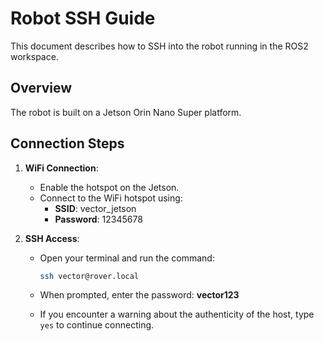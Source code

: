 # Robot SSH Guide

This document describes how to SSH into the robot running in the ROS2 workspace.

## Overview

The robot is built on a Jetson Orin Nano Super platform.

## Connection Steps

1. **WiFi Connection**:  
   - Enable the hotspot on the Jetson.  
   - Connect to the WiFi hotspot using:
     - **SSID**: vector_jetson  
     - **Password**: 12345678

2. **SSH Access**:  
   - Open your terminal and run the command:

     ```bash
     ssh vector@rover.local
     ```

   - When prompted, enter the password: **vector123**
   - If you encounter a warning about the authenticity of the host, type `yes` to continue connecting.
